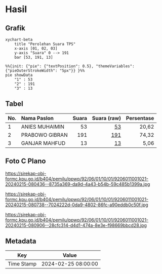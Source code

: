 # Hasil

## Grafik

```mermaid
xychart-beta
    title "Perolehan Suara TPS"
    x-axis [01, 02, 03]
    y-axis "Suara" 0 --> 191
    bar [53, 191, 13]
```

```mermaid
%%{init: {"pie": {"textPosition": 0.5}, "themeVariables": {"pieOuterStrokeWidth": "5px"}} }%%
pie showData
    "1" : 53
    "2" : 191
    "3" : 13
```

## Tabel

| No. | Nama Paslon    | Suara | Suara (raw) | Persentase |
|:--- |:-------------- | -----:| -----------:| ----------:|
| 1   | ANIES MUHAIMIN | 53    | [53][p-1]   | 20,62      |
| 2   | PRABOWO GIBRAN | 191   | [191][p-2]  | 74,32      |
| 3   | GANJAR MAHFUD  | 13    | [13][p-3]   | 5,06       |


[p-1]: https://github.com/gigit-pemilu/pemilu-2024-92-papua-barat/blob/main/pilpres/hitung-suara/sub/92-papua-barat/sub/06-teluk-bintuni/sub/01-bintuni/sub/1001-bintuni-timur/sub/021-tps/sub/paslon-1.txt
[p-2]: https://github.com/gigit-pemilu/pemilu-2024-92-papua-barat/blob/main/pilpres/hitung-suara/sub/92-papua-barat/sub/06-teluk-bintuni/sub/01-bintuni/sub/1001-bintuni-timur/sub/021-tps/sub/paslon-2.txt
[p-3]: https://github.com/gigit-pemilu/pemilu-2024-92-papua-barat/blob/main/pilpres/hitung-suara/sub/92-papua-barat/sub/06-teluk-bintuni/sub/01-bintuni/sub/1001-bintuni-timur/sub/021-tps/sub/paslon-3.txt

## Foto C Plano

https://sirekap-obj-formc.kpu.go.id/b404/pemilu/ppwp/92/06/01/10/01/9206011001021-20240215-080436--8735a369-da9d-4a43-b54b-59c485b1399a.jpg

https://sirekap-obj-formc.kpu.go.id/b404/pemilu/ppwp/92/06/01/10/01/9206011001021-20240215-080738--7024222d-0da9-4802-86fc-a90eddb0c50f.jpg

https://sirekap-obj-formc.kpu.go.id/b404/pemilu/ppwp/92/06/01/10/01/9206011001021-20240215-080906--28cfc314-d4d1-474a-8e3e-f98669bbcd28.jpg


## Metadata

| Key        | Value               |
| ---------- | ------------------- |
| Time Stamp | 2024-02-25 08:00:00 |



